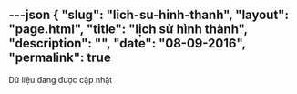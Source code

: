 ---json
{
    "slug": "lich-su-hinh-thanh",
    "layout": "page.html",
    "title": "lịch sử hình thành",
    "description": "",
    "date": "08-09-2016",
    "permalink": true
---
Dữ liệu đang được cập nhật